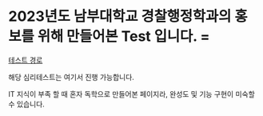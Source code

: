 <h1>2023년도 남부대학교 경찰행정학과의 홍보를 위해 만들어본 Test 입니다. =</h1>
<a href="https://poomang.com/detail/lmbln">테스트 경로</a>
<p>
  해당 심리테스트는 여기서 진행 가능합니다. 
</p>

IT 지식이 부족 할 때 혼자 독학으로 만들어본 페이지라, 완성도 및 기능 구현이 미숙할 수 있습니다. 
